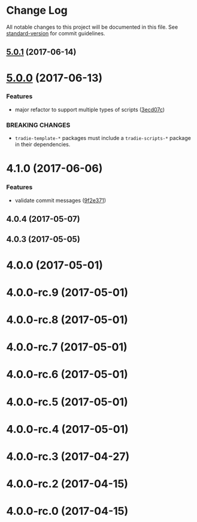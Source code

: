 # Change Log

All notable changes to this project will be documented in this file.
See [standard-version](https://github.com/conventional-changelog/standard-version) for commit guidelines.

<a name="5.0.1"></a>
## [5.0.1](https://github.com/jameslnewell/tradie-v4/compare/tradie-template-react-static-site@5.0.0...tradie-template-react-static-site@5.0.1) (2017-06-14)




<a name="5.0.0"></a>
# [5.0.0](https://github.com/jameslnewell/tradie-v4/compare/tradie-template-react-static-site@4.1.0...tradie-template-react-static-site@5.0.0) (2017-06-13)


### Features

* major refactor to support multiple types of scripts ([3ecd07c](https://github.com/jameslnewell/tradie-v4/commit/3ecd07c))


### BREAKING CHANGES

* `tradie-template-*` packages must include a `tradie-scripts-*` package in their dependencies.




<a name="4.1.0"></a>
# 4.1.0 (2017-06-06)


### Features

* validate commit messages ([9f2e371](https://github.com/jameslnewell/tradie-v4/commit/9f2e371))



<a name="4.0.4"></a>
## 4.0.4 (2017-05-07)



<a name="4.0.3"></a>
## 4.0.3 (2017-05-05)



<a name="4.0.0"></a>
# 4.0.0 (2017-05-01)



<a name="4.0.0-rc.9"></a>
# 4.0.0-rc.9 (2017-05-01)



<a name="4.0.0-rc.8"></a>
# 4.0.0-rc.8 (2017-05-01)



<a name="4.0.0-rc.7"></a>
# 4.0.0-rc.7 (2017-05-01)



<a name="4.0.0-rc.6"></a>
# 4.0.0-rc.6 (2017-05-01)



<a name="4.0.0-rc.5"></a>
# 4.0.0-rc.5 (2017-05-01)



<a name="4.0.0-rc.4"></a>
# 4.0.0-rc.4 (2017-05-01)



<a name="4.0.0-rc.3"></a>
# 4.0.0-rc.3 (2017-04-27)



<a name="4.0.0-rc.2"></a>
# 4.0.0-rc.2 (2017-04-15)



<a name="4.0.0-rc.0"></a>
# 4.0.0-rc.0 (2017-04-15)
